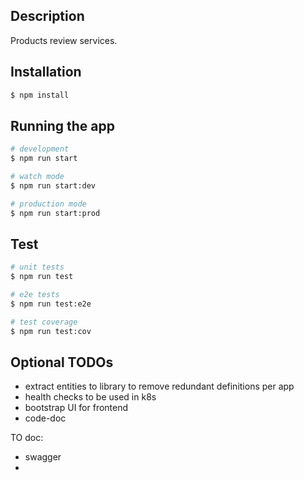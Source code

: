 
## Description

Products review services.

## Installation

```bash
$ npm install
```

## Running the app

```bash
# development
$ npm run start

# watch mode
$ npm run start:dev

# production mode
$ npm run start:prod
```

## Test

```bash
# unit tests
$ npm run test

# e2e tests
$ npm run test:e2e

# test coverage
$ npm run test:cov
```

## Optional TODOs
- extract entities to library to remove redundant definitions per app
- health checks to be used in k8s
- bootstrap UI for frontend
- code-doc

TO doc:
- swagger
- 